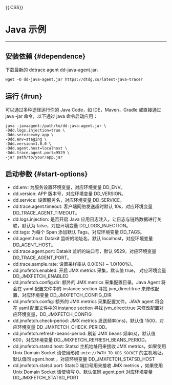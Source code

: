 {{.CSS}}

# Java 示例

---


## 安装依赖 {#dependence}

下载最新的 ddtrace agent dd-java-agent.jar。

```shell
wget -O dd-java-agent.jar https://dtdg.co/latest-java-tracer
```

## 运行 {#run}

可以通过多种途径运行你的 Java Code，如 IDE，Maven，Gradle 或直接通过 java -jar 命令，以下通过 java 命令启动应用：

```shell
java -javaagent:/path/to/dd-java-agent.jar \
-Ddd.logs.injection=true \
-Ddd.service=my-app \
-Ddd.env=staging \
-Ddd.version=1.0.0 \
-Ddd.agent.host=localhost \
-Ddd.trace.agent.port=9529 \
-jar path/to/your/app.jar
```

## 启动参数 {#start-options}

- dd.env: 为服务设置环境变量，对应环境变量 DD_ENV。
- dd.version: APP 版本号，对应环境变量 DD_VERSION。
- dd.service: 设置服务名，对应环境变量 DD_SERVICE。
- dd.trace.agent.timeout: 客户端网络发送超时默认 10s，对应环境变量 DD_TRACE_AGENT_TIMEOUT。
- dd.logs.injection: 是否开启 Java 应用日志注入，让日志与链路数据进行关联，默认为 false，对应环境变量 DD_LOGS_INJECTION。
- dd.tags: 为每个 Span 添加默认 Tags，对应环境变量 DD_TAGS。
- dd.agent.host: Datakit 监听的地址名，默认 localhost，对应环境变量 DD_AGENT_HOST。
- dd.trace.agent.port: Datakit 监听的端口号，默认 9529，对应环境变量 DD_TRACE_AGENT_PORT。
- dd.trace.sample.rate: 设置采样率从 0.0(0%) ~ 1.0(100%)。
- dd.jmxfetch.enabled: 开启 JMX metrics 采集，默认值 true， 对应环境变量 DD_JMXFETCH_ENABLED
- dd.jmxfetch.config.dir: 额外的 JMX metrics 采集配置目录。Java Agent 将会在 yaml 配置文件中的 instance section 寻找 jvm_direct:true 来修改配置，对应环境变量 DD_JMXFETCH_CONFIG_DIR
- dd.jmxfetch.config: 额外的 JMX metrics 采集配置文件。JAVA agent 将会在 yaml 配置文件中的 instance section 寻找 jvm_direct:true 来修改配置对应环境变量，DD_JMXFETCH_CONFIG
- dd.jmxfetch.check-period: JMX metrics 发送频率(ms)，默认值 1500，对应环境变量 DD_JMXFETCH_CHECK_PERIOD。
- dd.jmxfetch.refresh-beans-period: 刷新 JMX beans 频率(s)，默认值 600，对应环境变量 DD_JMXFETCH_REFRESH_BEANS_PERIOD。
- dd.jmxfetch.statsd.host: Statsd 主机地址用来接收 JMX metrics，如果使用 Unix Domain Socket 请使用形如 `unix://PATH_TO_UDS_SOCKET` 的主机地址。默认值同 agent.host ，对应环境变量 DD_JMXFETCH_STATSD_HOST
- dd.jmxfetch.statsd.port: StatsD 端口号用来接收 JMX metrics ，如果使用 Unix Domain Socket 请使填写 0。默认值同 agent.port 对应环境变量 DD_JMXFETCH_STATSD_PORT
